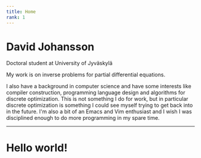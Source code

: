 ```yaml
---
title: Home
rank: 1
---
```

# David Johansson

Doctoral student at University of Jyväskylä

My work is on inverse problems for partial differential equations.

I also have a background in computer science and have some interests like compiler construction, programming language design and algorithms for discrete optimization. This is not something I do for work, but in particular discrete optimization is something I could see myself trying to get back into in the future. I'm also a bit of an Emacs and Vim enthusiast and I wish I was disciplined enough to do more programming in my spare time.

---

# Hello world!
